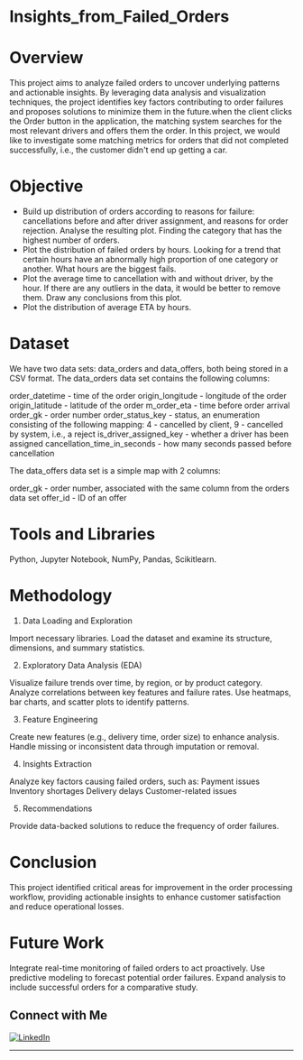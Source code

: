 # Insights_from_Failed_Orders

# Overview
This project aims to analyze failed orders to uncover underlying patterns and actionable insights. By leveraging data analysis and visualization techniques, the project identifies key factors contributing to order failures and proposes solutions to minimize them in the future.when the client clicks the Order button in the application, the matching system searches for the most relevant drivers and offers them the order. In this project, we would like to investigate some matching metrics for orders that did not completed successfully, i.e., the customer didn't end up getting a car.


# Objective

- Build up distribution of orders according to reasons for failure: cancellations before and after driver assignment, and reasons for order rejection. Analyse the resulting plot. Finding the category that has the highest number of orders.
- Plot the distribution of failed orders by hours. Looking for a trend that certain hours have an abnormally high proportion of one category or another. What hours are the biggest fails.
- Plot the average time to cancellation with and without driver, by the hour. If there are any outliers in the data, it would be better to remove them. Draw any conclusions from this plot.
- Plot the distribution of average ETA by hours.

# Dataset
We have two data sets: data_orders and data_offers, both being stored in a CSV format. The data_orders data set contains the following columns:

order_datetime - time of the order
origin_longitude - longitude of the order
origin_latitude - latitude of the order
m_order_eta - time before order arrival
order_gk - order number
order_status_key - status, an enumeration consisting of the following mapping:
4 - cancelled by client,
9 - cancelled by system, i.e., a reject
is_driver_assigned_key - whether a driver has been assigned
cancellation_time_in_seconds - how many seconds passed before cancellation

The data_offers data set is a simple map with 2 columns:

order_gk - order number, associated with the same column from the orders data set
offer_id - ID of an offer

# Tools and Libraries

Python, Jupyter Notebook, NumPy, Pandas, Scikitlearn.

# Methodology
1. Data Loading and Exploration

  Import necessary libraries.
  Load the dataset and examine its structure, dimensions, and summary statistics.

2. Exploratory Data Analysis (EDA)

  Visualize failure trends over time, by region, or by product category.
  Analyze correlations between key features and failure rates.
  Use heatmaps, bar charts, and scatter plots to identify patterns.

3. Feature Engineering

  Create new features (e.g., delivery time, order size) to enhance analysis.
  Handle missing or inconsistent data through imputation or removal.

4. Insights Extraction

  Analyze key factors causing failed orders, such as:
  Payment issues
  Inventory shortages
  Delivery delays
  Customer-related issues

5. Recommendations

  Provide data-backed solutions to reduce the frequency of order failures.

# Conclusion
This project identified critical areas for improvement in the order processing workflow, providing actionable insights to enhance customer satisfaction and reduce operational losses.

# Future Work
Integrate real-time monitoring of failed orders to act proactively.
Use predictive modeling to forecast potential order failures.
Expand analysis to include successful orders for a comparative study.

## Connect with Me

[![LinkedIn](https://img.shields.io/badge/LinkedIn-0A66C2?style=for-the-badge&logo=linkedin&logoColor=white)](https://linkedin.com/in/sanjay-karnati/)

---
